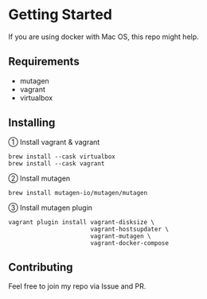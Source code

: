 # Getting Started
If you are using docker with Mac OS, this repo might help.
## Requirements
- mutagen
- vagrant
- virtualbox

## Installing
① Install vagrant & vagrant
```
brew install --cask virtualbox
brew install --cask vagrant
```
② Install mutagen
```
brew install mutagen-io/mutagen/mutagen
```
③ Install mutagen plugin
```
vagrant plugin install vagrant-disksize \
                       vagrant-hostsupdater \
                       vagrant-mutagen \
                       vagrant-docker-compose
```
## Contributing
Feel free to join my repo via Issue and PR.
